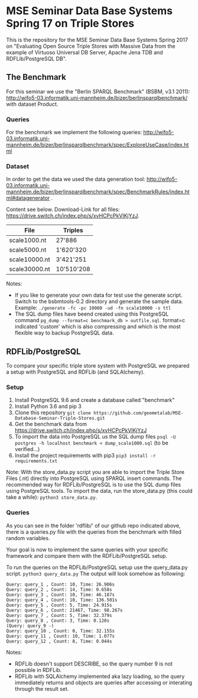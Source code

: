 # MSE Seminar Data Base Systems Spring 17 on Triple Stores
This is the repository for the MSE Seminar Data Base Systems Spring 2017 on "Evaluating Open Source Triple Stores with Massive Data from the example of Virtuoso Universal DB Server, Apache Jena TDB and RDFLib/PostgreSQL DB".

## The Benchmark

For this seminar we use the "Berlin SPARQL Benchmark" (BSBM, v3.1 2011): http://wifo5-03.informatik.uni-mannheim.de/bizer/berlinsparqlbenchmark/ with dataset Product.

### Queries

For the benchmark we implement the following queries: http://wifo5-03.informatik.uni-mannheim.de/bizer/berlinsparqlbenchmark/spec/ExploreUseCase/index.html  

### Dataset

In order to get the data we used the data generation tool: http://wifo5-03.informatik.uni-mannheim.de/bizer/berlinsparqlbenchmark/spec/BenchmarkRules/index.html#datagenerator . 

Content see below. Download-Link for all files: https://drive.switch.ch/index.php/s/xvHCPcPkVlKjYzJ. 

|File  	            |Triples    |
|---	            |---	    |
|scale1000.nt   	| 27'886 	|
|scale5000.nt   	| 1'620'320	|
|scale10000.nt   	| 3'421'251	|
|scale30000.nt   	| 10'510'208|

Notes: 
 - If you like to generate your own data for test use the generate script. Switch to the bsbmtools-0.2 directory and generate the sample data. Example: ``./generate -fc -pc 10000 -ud -fn scale10000 -s ttl``
 - The SQL dump files have beend created using this PostgreSQL command ``pg_dump --format=c benchmark_db > outfile.sql``. format=c indicated 'custom' which is also compressing and which is the most flexible way to backup PostgreSQL data.


## RDFLib/PostgreSQL
To compare your specific triple store system with PostgreSQL we prepared a setup with PostgreSQL and RDFLib (and SQLAlchemy).
 
### Setup
  1. Install PostgreSQL 9.6 and create a database called "benchmark"
  2. Install Python 3.6 and pip 3
  3. Clone this repository 
  ``git clone https://github.com/geometalab/MSE-Database-Seminar-Triple-Stores.git``
  4. Get the benchmark data from https://drive.switch.ch/index.php/s/xvHCPcPkVlKjYzJ  
  5. To import the data into PostgreSQL us the SQL dump files 
  ``psql -U postgres -h localhost benchmark < dump_scale1000.sql`` (to be verified...)
  6. Install the project requirements with pip3 
  ``pip3 install -r requirements.txt``

Note: With the store_data.py script you are able to import the Triple Store Files (.nt) directly into PostgreSQL using SPARQL insert commands. The recommended way for RDFLib/PostgreSQL is to use the SQL dump files using PostgreSQL tools.
To import the data, run the store_data.py (this could take a while): ``python3 store_data.py``.

### Queries

As you can see in the folder 'rdflib/' of our github repo indicated above, there is a queries.py file with the queries from the benchmark with filled random variables.

Your goal is now to implement the same queries with your specific framework and compare them with the RDFLib/PostgreSQL setup.      

To run the queries on the RDFLib/PostgreSQL setup use the query_data.py script. 
``python3 query_data.py`` The output will look somehow as following:
```
Query: query_1 , Count: 10, Time: 26.906s
Query: query_2 , Count: 14, Time: 0.658s
Query: query_3 , Count: 10, Time: 46.187s
Query: query_4 , Count: 10, Time: 136.501s
Query: query_5 , Count: 5, Time: 24.915s
Query: query_6 , Count: 21467, Time: 98.267s
Query: query_7 , Count: 5, Time: 32.379s
Query: query_8 , Count: 3, Time: 0.120s
(Query: query_9 -) 
Query: query_10 , Count: 0, Time: 32.155s
Query: query_11 , Count: 10, Time: 1.077s
Query: query_12 , Count: 8, Time: 0.044s
```

Notes:
 - RDFLib doesn't support DESCRIBE, so the query number 9 is not possible in RDFLib.
 - RDFLib with SQLAlchemy implemented aka lazy loading, so the query immediately returns and objects are queries after accessing or interating through the result set.
